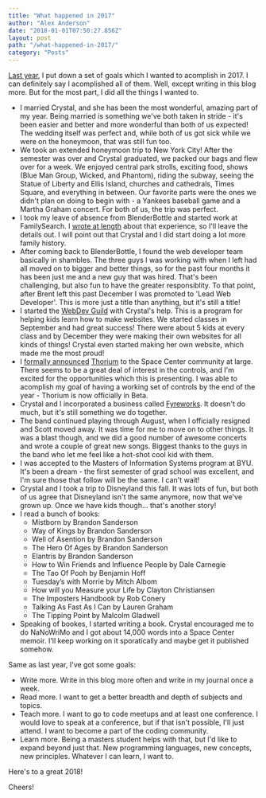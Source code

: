 ```yaml
---
title: "What happened in 2017"
author: "Alex Anderson"
date: "2018-01-01T07:50:27.856Z"
layout: post
path: "/what-happened-in-2017/"
category: "Posts"
---
```


[Last year](/posts/2016-review/), I put down a set of goals which I wanted to acomplish in 2017. I can definitely say I acomplished all of them. Well, except writing in this blog more. But for the most part, I did all the things I wanted to.

- I married Crystal, and she has been the most wonderful, amazing part of my year. Being married is something we've both taken in stride - it's been easier and better and more wonderful than both of us expected! The wedding itself was perfect and, while both of us got sick while we were on the honeymoon, that was still fun too.
- We took an extended honeymoon trip to New York City! After the semester was over and Crystal graduated, we packed our bags and flew over for a week. We enjoyed central park strolls, exciting food, shows (Blue Man Group, Wicked, and Phantom), riding the subway, seeing the Statue of Liberty and Ellis Island, churches and cathedrals, Times Square, and everything in between. Our favorite parts were the ones we didn't plan on doing to begin with - a Yankees baseball game and a Martha Graham concert. For both of us, the trip was perfect.
- I took my leave of absence from BlenderBottle and started work at FamilySearch. I [wrote at length](/posts/post-internship-post/) about that experience, so I'll leave the details out. I will point out that Crystal and I did start doing a lot more family history.
- After coming back to BlenderBottle, I found the web developer team basically in shambles. The three guys I was working with when I left had all moved on to bigger and better things, so for the past four months it has been just me and a new guy that was hired. That's been challenging, but also fun to have the greater responsiblity. To that point, after Brent left this past December I was promoted to 'Lead Web Developer'. This is more just a title than anything, but it's still a title! 
- I started the [WebDev Guild](https://webdev-guild.github.io) with Crystal's help. This is a program for helping kids learn how to make websites. We started classes in September and had great success! There were about 5 kids at every class and by December they were making their own websites for all kinds of things! Crystal even started making her own website, which made me the most proud!
- I [formally announced](https://voyagerslog.blogspot.com/2017/07/announcing-thorium-new-set-of-starship.html) [Thorium](https://thoriumsim.com) to the Space Center community at large. There seems to be a great deal of interest in the controls, and I'm excited for the opportunities which this is presenting. I was able to acomplish my goal of having a working set of controls by the end of the year - Thorium is now officially in Beta. 
- Crystal and I incorporated a business called [Fyreworks](https://fyreworks.us). It doesn't do much, but it's still something we do together.
- The band continued playing through August, when I officially resigned and Scott moved away. It was time for me to move on to other things. It was a blast though, and we did a good number of awesome concerts and wrote a couple of great new songs. Biggest thanks to the guys in the band who let me feel like a hot-shot cool kid with them.
- I was accepted to the Masters of Information Systems program at BYU. It's been a dream - the first semester of grad school was excellent, and I'm sure those that follow will be the same. I can't wait!
- Crystal and I took a trip to Disneyland this fall. It was lots of fun, but both of us agree that Disneyland isn't the same anymore, now that we've grown up. Once we have kids though... that's another story!
- I read a bunch of books:
  - Mistborn by Brandon Sanderson
  - Way of Kings by Brandon Sanderson
  - Well of Asention by Brandon Sanderson
  - The Hero Of Ages by Brandon Sanderson
  - Elantris by Brandon Sanderson
  - How to Win Friends and Influence People by Dale Carnegie
  - The Tao Of Pooh by Benjamin Hoff
  - Tuesday’s with Morrie by Mitch Albom
  - How will you Measure your Life by Clayton Christiansen
  - The Imposters Handbook by Rob Conery
  - Talking As Fast As I Can by Lauren Graham 
  - The Tipping Point by Malcolm Gladwell
- Speaking of bookes, I started writing a book. Crystal encouraged me to do NaNoWriMo and I got about 14,000 words into a Space Center memoir. I'll keep working on it sporatically and maybe get it published somehow.

Same as last year, I've got some goals:

- Write more. Write in this blog more often and write in my journal once a week.
- Read more. I want to get a better breadth and depth of subjects and topics.
- Teach more. I want to go to code meetups and at least one conference. I would love to speak at a conference, but if that isn't possible, I'll just attend. I want to become a part of the coding community.
- Learn more. Being a masters student helps with that, but I'd like to expand beyond just that. New programming languages, new concepts, new principles. Whatever I can learn, I want to.

Here's to a great 2018!

Cheers!